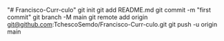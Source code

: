 "# Francisco-Curr-culo"  git init git add README.md git commit -m "first commit" git branch -M main git remote add origin git@github.com:TchescoSemdo/Francisco-Curr-culo.git git push -u origin main
